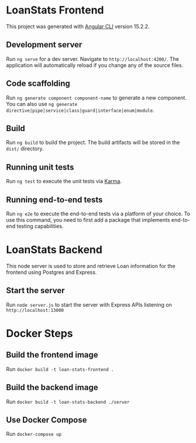 # LoanStats Frontend

This project was generated with [Angular CLI](https://github.com/angular/angular-cli) version 15.2.2.

## Development server

Run `ng serve` for a dev server. Navigate to `http://localhost:4200/`. The application will automatically reload if you change any of the source files.

## Code scaffolding

Run `ng generate component component-name` to generate a new component. You can also use `ng generate directive|pipe|service|class|guard|interface|enum|module`.

## Build

Run `ng build` to build the project. The build artifacts will be stored in the `dist/` directory.

## Running unit tests

Run `ng test` to execute the unit tests via [Karma](https://karma-runner.github.io).

## Running end-to-end tests

Run `ng e2e` to execute the end-to-end tests via a platform of your choice. To use this command, you need to first add a package that implements end-to-end testing capabilities.


# LoanStats Backend

This node server is used to store and retrieve Loan information for the frontend using Postgres and Express.

## Start the server
Run `node server.js` to start the server with Express APIs listening on `http://localhost:13000`

# Docker Steps

## Build the frontend image
Run `docker build -t loan-stats-frontend .`

## Build the backend image
Run `docker build -t loan-stats-backend ./server`

## Use Docker Compose
Run `docker-compose up`